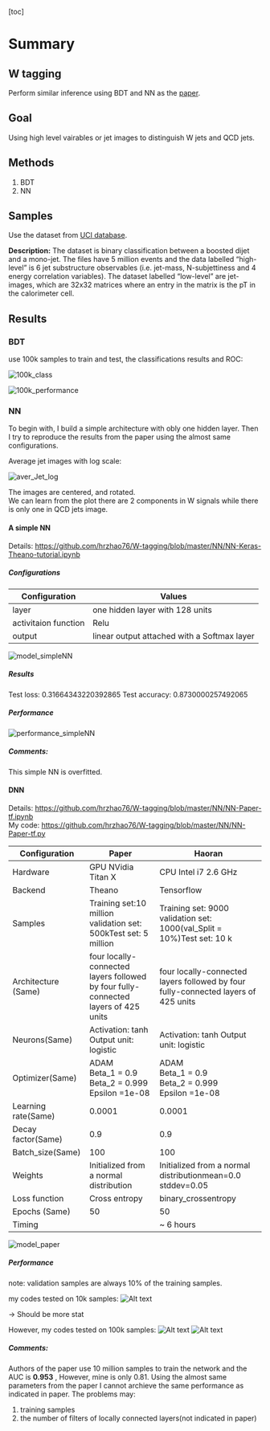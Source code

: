 [toc]

# Summary

## W tagging 

Perform similar inference using BDT and NN as the [paper](https://arxiv.org/pdf/1603.09349v1.pdf).

## Goal 

Using high level vairables or jet images to distinguish W jets and QCD jets. 

## Methods

1. BDT
2. NN 

## Samples

Use the dataset from [UCI database](http://mlphysics.ics.uci.edu/data/hepjets/).

**Description:** The dataset is binary classification between a boosted dijet and a mono-jet. The files have 5 million events and the data labelled “high-level” is 6 jet substructure observables (i.e. jet-mass, N-subjettiness and 4 energy correlation variables). The dataset labelled “low-level” are jet-images, which are 32x32 matrices where an entry in the matrix is the pT in the calorimeter cell.

## Results

### BDT

use 100k samples to train and test, the classifications results and ROC:

![100k_class](./BDT/100k_class.png)

![100k_performance](./BDT/100k_performance.png)

### NN 

To begin with, I build a simple architecture with obly one hidden layer. Then I try to reproduce the results from the paper using the almost same configurations.

Average jet images with log scale: 

![aver_Jet_log](./NN/aver_Jet_log.jpg)

The images are centered, and rotated.  
We can learn from the plot there are 2 components in W signals while there is only one in QCD jets image.

#### A simple NN

Details: https://github.com/hrzhao76/W-tagging/blob/master/NN/NN-Keras-Theano-tutorial.ipynb

##### Configurations

| Configuration        | Values                                      |
| -------------------- | ------------------------------------------- |
| layer                | one hidden layer with 128 units             |
| activitaion function | Relu                                        |
| output               | linear output attached with a Softmax layer |

![model_simpleNN](/Users/volantfox/Research/W-tagging/NN/model_simpleNN.png)

##### Results

Test loss: 0.31664343220392865
Test accuracy: 0.8730000257492065

##### Performance

![performance_simpleNN](/Users/volantfox/Research/W-tagging/NN/performance/simpleNN/performance_simpleNN.png)

##### Comments: 

This simple NN is overfitted. 

#### DNN

Details: https://github.com/hrzhao76/W-tagging/blob/master/NN/NN-Paper-tf.ipynb   
My code: https://github.com/hrzhao76/W-tagging/blob/master/NN/NN-Paper-tf.py

| Configuration       | Paper                                                        | Haoran                                                       |
| ------------------- | ------------------------------------------------------------ | ------------------------------------------------------------ |
| Hardware            | GPU NVidia Titan X                                           | CPU Intel i7 2.6 GHz                                         |
| Backend             | Theano                                                       | Tensorflow                                                   |
| Samples             | Training set:10 million validation set: 500kTest set: 5 million | Training set: 9000 validation set: 1000(val_Split = 10%)Test set: 10 k |
| Architecture (Same) | four locally-connected layers followed by four fully-connected layers of 425 units | four locally-connected layers followed by four fully-connected layers of 425 units |
| Neurons(Same)       | Activation: tanh Output unit: logistic                       | Activation: tanh Output unit: logistic                       |
| Optimizer(Same)     | ADAM<br />Beta_1 = 0.9<br />Beta_2 = 0.999<br />Epsilon =1e-08 | ADAM<br />Beta_1 = 0.9<br />Beta_2 = 0.999<br />Epsilon =1e-08 |
| Learning rate(Same) | 0.0001                                                       | 0.0001                                                       |
| Decay factor(Same)  | 0.9                                                          | 0.9                                                          |
| Batch_size(Same)    | 100                                                          | 100                                                          |
| Weights             | Initialized from a normal distribution                       | Initialized from a normal distributionmean=0.0 stddev=0.05   |
| Loss function       | Cross entropy                                                | binary_crossentropy                                          |
| Epochs (Same)       | 50                                                           | 50                                                           |
| Timing              |                                                              | ~ 6 hours                                                    |

![model_paper](./NN/model_paper.png)



##### Performance

note: validation samples are always 10% of the training samples.

my codes tested on 10k samples:
![Alt text](./NN/test/NN_10k/performance.png) 

-> Should be more stat

However, 
my codes tested on 100k samples:
![Alt text](./NN/test/NN_100k/performance_100k.png)
![Alt text](./NN/test/NN_100k/AUC.png)

##### Comments:

Authors of the paper use 10 million samples to train the network and the AUC is **0.953** , However, mine is only 0.81.
Using the almost same parameters from the paper I cannot archieve the same performance as indicated in paper. The problems may:

1. training samples
2. the number of filters of locally connected layers(not indicated in paper)


